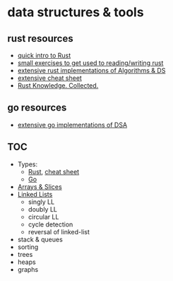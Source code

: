 # data structures & tools

## rust resources
- [quick intro to Rust](https://fasterthanli.me/articles/a-half-hour-to-learn-rust)
- [small exercises to get used to reading/writing rust](https://github.com/rust-lang/rustlings)
- [extensive rust implementations of Algorithms & DS](https://github.com/TheAlgorithms/Rust)
- [extensive cheat sheet](https://cheats.rs/)
- [Rust Knowledge. Collected.](https://github.com/ferrous-systems)

## go resources
- [extensive go implementations of DSA](https://github.com/TheAlgorithms/Go)

## TOC

- Types: 
  - [Rust](https://doc.rust-lang.org/stable/rust-by-example/primitives.html), [cheat sheet](https://cheats.rs/#basic-types)
  - [Go](https://go.dev/ref/spec#Types) 
- [Arrays & Slices](/arrays/README.md)
- [Linked Lists](/linked-list/README.md)
    - singly LL
    - doubly LL
    - circular LL
    - cycle detection
    - reversal of linked-list
- stack & queues
- sorting
- trees
- heaps
- graphs
